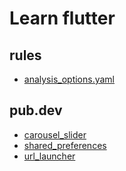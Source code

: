 # Learn flutter

## rules
- [analysis_options.yaml](https://github.com/flutter/samples/blob/master/analysis_options.yaml)

## pub.dev

- [carousel_slider](https://pub.dev/packages/carousel_slider)
- [shared_preferences](https://pub.dev/packages/shared_preferences)
- [url_launcher](https://pub.dev/packages/url_launcher)
